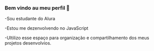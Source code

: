 ### Bem vindo au meu perfil 💙

-Sou estudante do Alura 

-Estou me dezenvolvendo no JavaScript

-Ultilizo esse espaço para organização e compartilhamento dos meus projetos desenvolvios.
